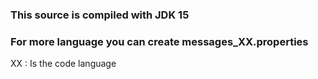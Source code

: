 ### This source is compiled with JDK 15
### For more language you can create messages_XX.properties
XX : Is the code language